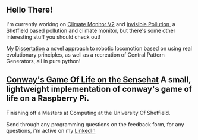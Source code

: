 ## Hello There! 

I'm currently working on [Climate Monitor V2](https://github.com/dambem/ClimateMonitorV2) and [Invisible Pollution](https://github.com/dambem/Invisible-Pollution-Unity), a Sheffield based pollution and climate monitor, but there's some other interesting stuff you should check out!

My [Dissertation](https://github.com/dambem/diss-quad-gait) a novel approach to robotic locomotion based on using real evolutionary principles, as well as a recreation of Central Pattern Generators, all in pure python! 

[Conway's Game Of Life on the Sensehat](https://github.com/dambem/gameoflife_sensehat) A small, lightweight implementation of conway's game of life on a Raspberry Pi. 
---
Finishing off a Masters at Computing at the University Of Sheffield. 

Send through any programming questions on the feedback form, for any questions, i'm active on my [LinkedIn](https://www.linkedin.com/in/damian-b-737951102/)

<!--
**dambem/dambem** is a ✨ _special_ ✨ repository because its `README.md` (this file) appears on your GitHub profile.

Here are some ideas to get you started:

- 🔭 I’m currently working on ...
- 🌱 I’m currently learning ...
- 👯 I’m looking to collaborate on ...
- 🤔 I’m looking for help with ...
- 💬 Ask me about ...
- 📫 How to reach me: ...
- 😄 Pronouns: ...
- ⚡ Fun fact: ...
-->
